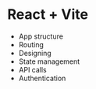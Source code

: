 # React + Vite

- App structure
- Routing
- Designing
- State management
- API calls
- Authentication
